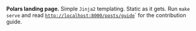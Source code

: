 **Polars landing page.** Simple `Jinja2` templating. Static as it gets. Run `make serve`
and read [`http://localhost:8000/posts/guide`](http://localhost:8000/posts/guide)` for
the contribution guide.
